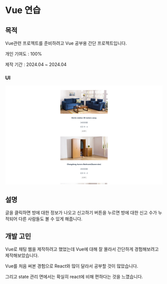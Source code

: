 # Vue 연습

## 목적

Vue관련 프로젝트를 준비하려고 Vue 공부용 간단 프로젝트입니다.

개인 기여도 : 100%

제작 기간 : 2024.04 ~ 2024.04

### UI
<img src="https://raw.githubusercontent.com/seungwoo505/VuePractice/main/mainScreen.png"/>

## 설명

글을 클릭하면 방에 대한 정보가 나오고 신고하기 버튼을 누르면 방에 대한 신고 수가 누적되어 다른 사람들도 볼 수 있게 해줍니다.

## 개발 고민

Vue로 채팅 웹을 제작하려고 했었는데 Vue에 대해 잘 몰라서 간단하게 경험해보려고 제작해보았습니다.

Vue를 처음 써본 경험으로 React와 많이 달라서 공부할 것이 많았습니다.

그리고 state 관리 면에서는 확실히 react에 비해 편하다는 것을 느꼈습니다.
